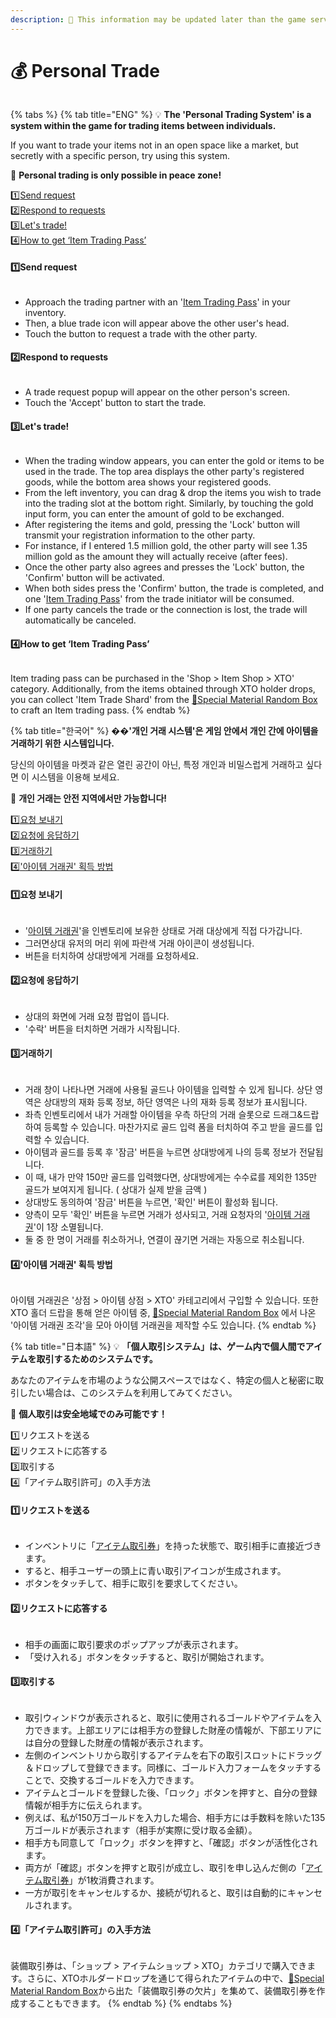 ```yaml
---
description: 🛑 This information may be updated later than the game server data.
---
```


# 💰 Personal Trade

<figure><img src="../.gitbook/assets/PrivateGuide.png" alt=""><figcaption></figcaption></figure>

{% tabs %}
{% tab title="ENG" %}
💡 **The 'Personal Trading System' is a system within the game for trading items between individuals.**&#x20;

If you want to trade your items not in an open space like a market, but secretly with a specific person, try using this system.&#x20;

🛑 **Personal trading is only possible in peace zone!**

1️⃣[Send request](personal-trade.md#id-1-send-request)\
2️⃣[Respond to requests](personal-trade.md#id-2-respond-to-requests)\
3️⃣[Let's trade!](personal-trade.md#id-3-lets-trade)\
4️⃣[How to get ‘Item Trading Pass’](personal-trade.md#id-4-how-to-get-item-trading-pass)

#### 1️⃣Send request

<figure><img src="../.gitbook/assets/image (604).png" alt=""><figcaption></figcaption></figure>

* Approach the trading partner with an '[Item Trading Pass](personal-trade.md#how-to-get-item-trading-pass)' in your inventory.&#x20;
* Then, a blue trade icon will appear above the other user's head.&#x20;
* Touch the button to request a trade with the other party.

#### 2️⃣**Respond to requests**

<figure><img src="../.gitbook/assets/image (605).png" alt=""><figcaption></figcaption></figure>

* A trade request popup will appear on the other person's screen.&#x20;
* Touch the 'Accept' button to start the trade.

#### 3️⃣Let's trade!

<figure><img src="../.gitbook/assets/image (606).png" alt=""><figcaption></figcaption></figure>

* When the trading window appears, you can enter the gold or items to be used in the trade. The top area displays the other party's registered goods, while the bottom area shows your registered goods.
* From the left inventory, you can drag & drop the items you wish to trade into the trading slot at the bottom right. Similarly, by touching the gold input form, you can enter the amount of gold to be exchanged.
* After registering the items and gold, pressing the 'Lock' button will transmit your registration information to the other party.
* For instance, if I entered 1.5 million gold, the other party will see 1.35 million gold as the amount they will actually receive (after fees).
* Once the other party also agrees and presses the 'Lock' button, the 'Confirm' button will be activated.
* When both sides press the 'Confirm' button, the trade is completed, and one '[Item Trading Pass](personal-trade.md#how-to-get-item-trading-pass)' from the trade initiator will be consumed.
* If one party cancels the trade or the connection is lost, the trade will automatically be canceled.

#### 4️⃣How to get ‘Item Trading Pass’

<figure><img src="../.gitbook/assets/Item_8016.png" alt=""><figcaption></figcaption></figure>

Item trading pass can be purchased in the 'Shop > Item Shop > XTO' category. Additionally, from the items obtained through XTO holder drops, you can collect 'Item Trade Shard' from the [🌷Special Material Random Box](../item-info/random-box-info.md#special-material-random-box) to craft an Item trading pass.
{% endtab %}

{% tab title="한국어" %}
�&#xDCA1;**'개인 거래 시스템'은 게임 안에서 개인 간에 아이템을 거래하기 위한 시스템입니다.**&#x20;

당신의 아이템을 마켓과 같은 열린 공간이 아닌, 특정 개인과 비밀스럽게 거래하고 싶다면 이 시스템을 이용해 보세요.&#x20;

🛑 **개인 거래는 안전 지역에서만 가능합니다!**

[1️⃣요청 보내기](personal-trade.md#id-1)\
[2️⃣요청에 응답하기](personal-trade.md#id-2)\
[3️⃣거래하기](personal-trade.md#id-3)\
[4️⃣'아이템 거래권' 획득 방법](personal-trade.md#id-4)

#### 1️⃣요청 보내기

<figure><img src="../.gitbook/assets/image (604).png" alt=""><figcaption></figcaption></figure>

* '[아이템 거래권](personal-trade.md#how-to-get-item-trading-pass)'을 인벤토리에 보유한 상태로 거래 대상에게 직접 다가갑니다.
* 그러면상대 유저의 머리 위에 파란색 거래 아이콘이 생성됩니다.
* 버튼을 터치하여 상대방에게 거래를 요청하세요.

#### 2️⃣요청에 응답하기

<figure><img src="../.gitbook/assets/image (605).png" alt=""><figcaption></figcaption></figure>

* 상대의 화면에 거래 요청 팝업이 뜹니다.&#x20;
* '수락' 버튼을 터치하면 거래가 시작됩니다.

#### 3️⃣거래하기

<figure><img src="../.gitbook/assets/image (606).png" alt=""><figcaption></figcaption></figure>

* 거래 창이 나타나면 거래에 사용될 골드나 아이템을 입력할 수 있게 됩니다. 상단 영역은 상대방의 재화 등록 정보, 하단 영역은 나의 재화 등록 정보가 표시됩니다.&#x20;
* 좌측 인벤토리에서 내가 거래할 아이템을 우측 하단의 거래 슬롯으로 드래그&드랍 하여 등록할 수 있습니다. 마찬가지로 골드 입력 폼을 터치하여 주고 받을 골드를 입력할 수 있습니다.
* 아이템과 골드를 등록 후 '잠금' 버튼을 누르면 상대방에게 나의 등록 정보가 전달됩니다.&#x20;
* 이 때, 내가 만약 150만 골드를 입력했다면, 상대방에게는 수수료를 제외한 135만 골드가 보여지게 됩니다. ( 상대가 실제 받을 금액 )
* 상대방도 동의하여 '잠금' 버튼을 누르면, '확인' 버튼이 활성화 됩니다.
* 양측이 모두 '확인' 버튼을 누르면 거래가 성사되고, 거래 요청자의 '[아이템 거래권](personal-trade.md#how-to-get-item-trading-pass)'이 1장 소멸됩니다.
* 둘 중 한 명이 거래를 취소하거나, 연결이 끊기면 거래는 자동으로 취소됩니다.

#### 4️⃣'아이템 거래권' 획득 방법

<figure><img src="../.gitbook/assets/Item_8016.png" alt=""><figcaption></figcaption></figure>

아이템 거래권은 '상점 > 아이템 상점 > XTO' 카테고리에서 구입할 수 있습니다. 또한XTO 홀더 드랍을 통해 얻은 아이템 중, [🌷Special Material Random Box](../item-info/random-box-info.md#special-material-random-box) 에서 나온 '아이템 거래권 조각'을 모아 아이템 거래권을 제작할 수도 있습니다.&#x20;
{% endtab %}

{% tab title="日本語" %}
💡 **「個人取引システム」は、ゲーム内で個人間でアイテムを取引するためのシステムです。**

あなたのアイテムを市場のような公開スペースではなく、特定の個人と秘密に取引したい場合は、このシステムを利用してみてください。&#x20;

🛑 **個人取引は安全地域でのみ可能です！**

1️⃣リクエストを送る\
2️⃣リクエストに応答する\
3️⃣取引する\
4️⃣「アイテム取引許可」の入手方法

#### 1️⃣リクエストを送る

<figure><img src="../.gitbook/assets/image (604).png" alt=""><figcaption></figcaption></figure>

* インベントリに「[アイテム取引券](personal-trade.md#how-to-get-item-trading-pass)」を持った状態で、取引相手に直接近づきます。&#x20;
* すると、相手ユーザーの頭上に青い取引アイコンが生成されます。&#x20;
* ボタンをタッチして、相手に取引を要求してください。

#### 2️⃣リクエストに応答する

<figure><img src="../.gitbook/assets/image (605).png" alt=""><figcaption></figcaption></figure>

* 相手の画面に取引要求のポップアップが表示されます。
* &#x20;「受け入れる」ボタンをタッチすると、取引が開始されます。

#### 3️⃣取引する

<figure><img src="../.gitbook/assets/image (606).png" alt=""><figcaption></figcaption></figure>

* 取引ウィンドウが表示されると、取引に使用されるゴールドやアイテムを入力できます。上部エリアには相手方の登録した財産の情報が、下部エリアには自分の登録した財産の情報が表示されます。
* 左側のインベントリから取引するアイテムを右下の取引スロットにドラッグ＆ドロップして登録できます。同様に、ゴールド入力フォームをタッチすることで、交換するゴールドを入力できます。
* アイテムとゴールドを登録した後、「ロック」ボタンを押すと、自分の登録情報が相手方に伝えられます。
* 例えば、私が150万ゴールドを入力した場合、相手方には手数料を除いた135万ゴールドが表示されます（相手が実際に受け取る金額）。
* 相手方も同意して「ロック」ボタンを押すと、「確認」ボタンが活性化されます。
* 両方が「確認」ボタンを押すと取引が成立し、取引を申し込んだ側の「[アイテム取引券](personal-trade.md#how-to-get-item-trading-pass)」が1枚消費されます。
* 一方が取引をキャンセルするか、接続が切れると、取引は自動的にキャンセルされます。

#### 4️⃣「アイテム取引許可」の入手方法

<figure><img src="../.gitbook/assets/Item_8016.png" alt=""><figcaption></figcaption></figure>

装備取引券は、「ショップ > アイテムショップ > XTO」カテゴリで購入できます。さらに、XTOホルダードロップを通じて得られたアイテムの中で、[🌷Special Material Random Box](../item-info/random-box-info.md#special-material-random-box)から出た「装備取引券の欠片」を集めて、装備取引券を作成することもできます。
{% endtab %}
{% endtabs %}

